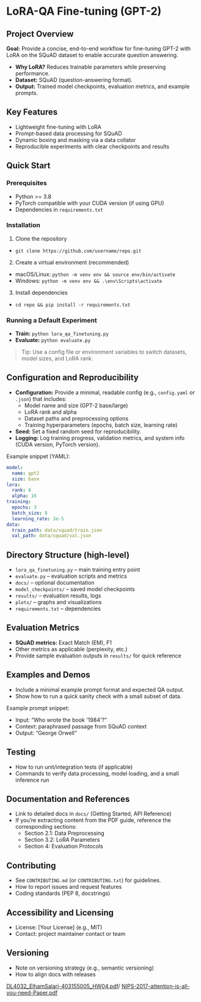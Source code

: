 
# LoRA-QA Fine-tuning (GPT-2)

## Project Overview
**Goal:** Provide a concise, end-to-end workflow for fine-tuning GPT-2 with LoRA on the SQuAD dataset to enable accurate question answering.

- **Why LoRA?** Reduces trainable parameters while preserving performance.
- **Dataset:** SQuAD (question-answering format).
- **Output:** Trained model checkpoints, evaluation metrics, and example prompts.

## Key Features
- Lightweight fine-tuning with LoRA
- Prompt-based data processing for SQuAD
- Dynamic boxing and masking via a data collator
- Reproducible experiments with clear checkpoints and results

## Quick Start

### Prerequisites
- Python >= 3.8
- PyTorch compatible with your CUDA version (if using GPU)
- Dependencies in `requirements.txt`

### Installation
1) Clone the repository
- `git clone https://github.com/username/repo.git`

2) Create a virtual environment (recommended)
- macOS/Linux: `python -m venv env && source env/bin/activate`
- Windows: `python -m venv env && .\env\Scripts\activate`

3) Install dependencies
- `cd repo && pip install -r requirements.txt`

### Running a Default Experiment
- **Train:** `python lora_qa_finetuning.py`
- **Evaluate:** `python evaluate.py`

> Tip: Use a config file or environment variables to switch datasets, model sizes, and LoRA rank.

## Configuration and Reproducibility

- **Configuration:** Provide a minimal, readable config (e.g., `config.yaml` or `.json`) that includes:
  - Model name and size (GPT-2 base/large)
  - LoRA rank and alpha
  - Dataset paths and preprocessing options
  - Training hyperparameters (epochs, batch size, learning rate)
- **Seed:** Set a fixed random seed for reproducibility.
- **Logging:** Log training progress, validation metrics, and system info (CUDA version, PyTorch version).

Example snippet (YAML):
```yaml
model:
  name: gpt2
  size: base
lora:
  rank: 8
  alpha: 16
training:
  epochs: 3
  batch_size: 8
  learning_rate: 3e-5
data:
  train_path: data/squad/train.json
  val_path: data/squad/val.json
```

## Directory Structure (high-level)

- `lora_qa_finetuning.py` – main training entry point
- `evaluate.py` – evaluation scripts and metrics
- `docs/` – optional documentation
- `model_checkpoints/` – saved model checkpoints
- `results/` – evaluation results, logs
- `plots/` – graphs and visualizations
- `requirements.txt` – dependencies

## Evaluation Metrics

- **SQuAD metrics:** Exact Match (EM), F1
- Other metrics as applicable (perplexity, etc.)
- Provide sample evaluation outputs in `results/` for quick reference

## Examples and Demos

- Include a minimal example prompt format and expected QA output.
- Show how to run a quick sanity check with a small subset of data.

Example prompt snippet:
- Input: “Who wrote the book '1984'?”
- Context: paraphrased passage from SQuAD context
- Output: “George Orwell”

## Testing

- How to run unit/integration tests (if applicable)
- Commands to verify data processing, model loading, and a small inference run

## Documentation and References

- Link to detailed docs in `docs/` (Getting Started, API Reference)
- If you’re extracting content from the PDF guide, reference the corresponding sections:
  - Section 2.1: Data Preprocessing
  - Section 3.2: LoRA Parameters
  - Section 4: Evaluation Protocols

## Contributing

- See `CONTRIBUTING.md` (or `CONTRIBUTING.txt`) for guidelines.
- How to report issues and request features
- Coding standards (PEP 8, docstrings)

## Accessibility and Licensing

- License: [Your License] (e.g., MIT)
- Contact: project maintainer contact or team

## Versioning

- Note on versioning strategy (e.g., semantic versioning)
- How to align docs with releases


[DL4032_ElhamSalari-403155005_HW04.pdf](https://github.com/user-attachments/files/22247982/DL4032_ElhamSalari-403155005_HW04.pdf)/
[NIPS-2017-attention-is-all-you-need-Paper.pdf](https://github.com/user-attachments/files/22247988/NIPS-2017-attention-is-all-you-need-Paper.pdf)
